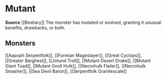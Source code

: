 ﻿---
id: '229'
name: Mutant
rarity: Common
source: '[[DATABASE/source/Bestiary|Bestiary]]'
trait:
- Mutant
type: Trait

---
# Mutant

**Source** [[Bestiary]]
The monster has mutated or evolved, granting it unusual benefits, drawbacks, or both.

## Monsters

[[Aapoph Serpentfolk]], [[Formian Mageslayer]], [[Great Cyclops]], [[Greater Barghest]], [[Jotund Troll]], [[Mutant Desert Drake]], [[Mutant Giant Toad]], [[Mutant Gnoll Hulk]], [[Necrohulk Flailer]], [[Necrohulk Smasher]], [[Sea Devil Baron]], [[Serpentfolk Granitescale]]